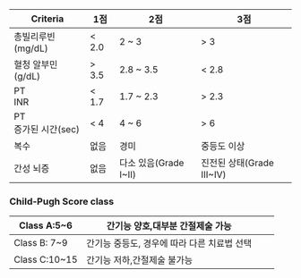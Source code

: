 
| Criteria          | 1점    | 2점                | 3점                   |
| ----------------- | ----- | ----------------- | -------------------- |
| 총빌리루빈(mg/dL)      | < 2.0 | 2 ~ 3             | > 3                  |
| 혈청 알부민(g/dL)      | > 3.5 | 2.8 ~ 3.5         | < 2.8                |
| PT <br>INR        | < 1.7 | 1.7 ~ 2.3         | > 2.3                |
| PT<br>증가된 시간(sec) | < 4   | 4 ~ 6             | > 6                  |
| 복수                | 없음    | 경미                | 중등도 이상               |
| 간성 뇌증             | 없음    | 다소 있음(Grade I~II) | 진전된 상태(Grade III~IV) |
### Child-Pugh Score class

| Class A:5~6   | 간기능 양호,대부분 간절제술 가능        |     |     |
| ------------- | ------------------------- | --- | --- |
| Class B: 7~9  | 간기능 중등도, 경우에 따라 다른 치료법 선택 |     |     |
| Class C:10~15 | 간기능 저하,간절제술 불가능           |     |     |
